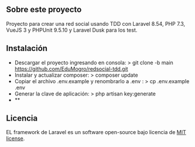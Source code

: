 ## Sobre este proyecto

Proyecto para crear una red social usando TDD con Laravel 8.54, PHP 7.3, VueJS 3 y PHPUnit 9.5.10 y Laravel Dusk para los test.

## Instalación

- Descargar el proyecto ingresando en consola: > git clone -b main https://github.com/EduMogro/redsocial-tdd.git
- Instalar y actualizar composer: > composer update
- Copiar el archivo .env.example y renombrarlo a .env : > cp .env.example .env
- Generar la clave de aplicación: > php artisan key:generate
- ** 

## Licencia

EL framework de Laravel es un software open-source bajo licencia de [MIT license](https://opensource.org/licenses/MIT).

